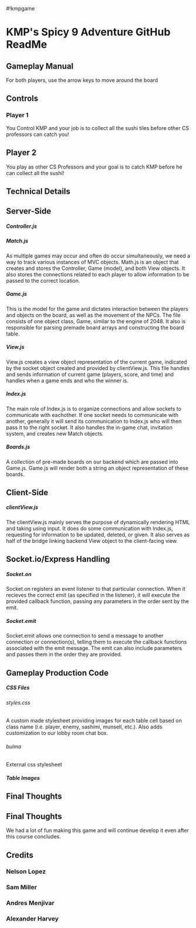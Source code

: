 #!kmpgame

<h1>KMP's Spicy 9 Adventure GitHub ReadMe</h1>

## Gameplay Manual
<p>For both players, use the arrow keys to move around the board</p>
<h2>Controls</h2>
    <h3>Player 1</h3>
        <p>You Control KMP and your job is to collect all the sushi tiles before other CS professors can catch you!</p>

<h2>Player 2</h2>
    <p>You play as other CS Professors and your goal is to catch KMP before he can collect all the sushi!</p>

## Technical Details
<h2> Server-Side </h2>
    <h5>Controller.js<h5>
    <h5>Match.js</h5>
        <p>As multiple games may occur and often do occur simultaneously, we need a way to track various instances of MVC objects. Math.js is an object that creates and stores the Controller, Game (model), and both View objects. It also stores the connections related to each player to allow information to be passed to the correct location.</p>
    <h5>Game.js</h5>
        <p>This is the model for the game and dictates interaction between the players and objects on the board, as well as the movement of the NPCs. The file consists of one object class, Game, similar to the engine of 2048. It also is responsible for parsing premade board arrays and constructing the board table.</p>
    <h5>View.js</h5>
        <p>View.js creates a view object representation of the current game, indicated by the socket object created and provided by clientView.js. This file handles and sends information of current game (players, score, and time) and handles when a game ends and who the winner is.</p>
    <h5>Index.js</h5>
        <p>The main role of Index.js is to organize connections and allow sockets to communicate with eachother. If one socket needs to communicate with another, generally it will send its communication to Index.js who will then pass it to the right socket. It also handles the in-game chat, invitation system, and creates new Match objects.</p>
    <h5>Boards.js</h5>
        <p>A collection of pre-made boards on our backend which are passed into Game.js. Game.js will render both a string an object representation of these boards.</p>
<h2> Client-Side </h2>
    <h5>clientView.js</h5>
        <p> The clientView.js mainly serves the purpose of dynamically rendering HTML and taking using input. It does do some communication with Index.js, requesting for information to be updated, deleted, or given. It also serves as half of the bridge linking backend View object to the client-facing view.</p>

## Socket.io/Express Handling
<h5>Socket.on</h5>  
    <p>Socket.on registers an event listener to that particular connection. When it recieves the correct emit (as specified in the listener), it will execute the provided callback function, passing any parameters in the order sent by the emit.</p>
<h5>Socket.emit</h5>
    <p>Socket.emit allows one connection to send a message to another connection or connection(s), telling them to execute the callback functions associated with the emit message. The emit can also include parameters and passes them in the order they are provided.</p>

## Gameplay Production Code
<h5>CSS Files</h5>
    <h6>styles.css</h6>
        <p>A custom made stylesheet providing images for each table cell based on class name (i.e. player, enemy, sashimi, munsell, etc.). Also adds customization to our lobby room chat box.</p>
    <h6>bulma</h6>
        <p>External css stylesheet</p>
<h5>Table Images</h5>

## Final Thoughts 
<h2>Final Thoughts</h2>
    <p>We had a lot of fun making this game and will continue develop it even after this course concludes.</p>

## Credits
<h3>Nelson Lopez</h3>
<h3>Sam Miller</h3>
<h3>Andres Menjivar</h3>
<h3>Alexander Harvey</h3>
